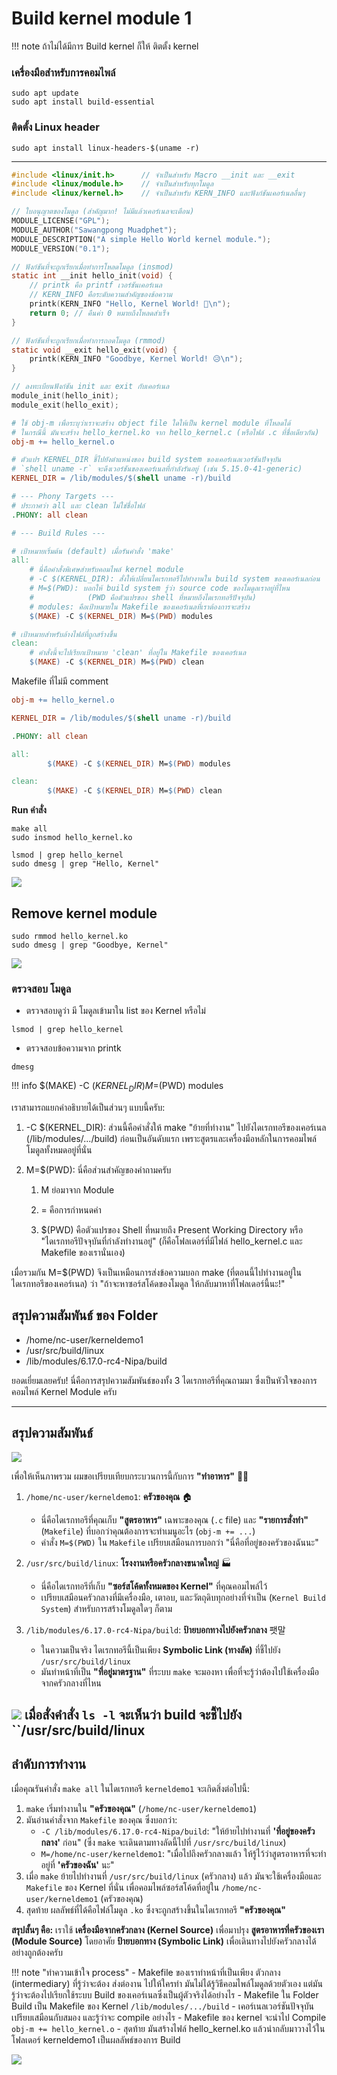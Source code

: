 # Build kernel module 1

!!! note
    ถ้าไม่ได้มีการ Build kernel ก็ให้ ติตตั้ง kernel

### เครื่องมือสำหรับการคอมไพล์
```
sudo apt update
sudo apt install build-essential
```

### ติดตั้ง Linux header
```
sudo apt install linux-headers-$(uname -r)
```

---


```c title="hello_kernel.c"
#include <linux/init.h>      // จำเป็นสำหรับ Macro __init และ __exit
#include <linux/module.h>    // จำเป็นสำหรับทุกโมดูล
#include <linux/kernel.h>    // จำเป็นสำหรับ KERN_INFO และฟังก์ชันเคอร์เนลอื่นๆ

// ใบอนุญาตของโมดูล (สำคัญมาก! ไม่มีแล้วเคอร์เนลจะเตือน)
MODULE_LICENSE("GPL");
MODULE_AUTHOR("Sawangpong Muadphet");
MODULE_DESCRIPTION("A simple Hello World kernel module.");
MODULE_VERSION("0.1");

// ฟังก์ชันที่จะถูกเรียกเมื่อทำการโหลดโมดูล (insmod)
static int __init hello_init(void) {
    // printk คือ printf เวอร์ชันเคอร์เนล
    // KERN_INFO คือระดับความสำคัญของข้อความ
    printk(KERN_INFO "Hello, Kernel World! 👋\n");
    return 0; // คืนค่า 0 หมายถึงโหลดสำเร็จ
}

// ฟังก์ชันที่จะถูกเรียกเมื่อทำการถอดโมดูล (rmmod)
static void __exit hello_exit(void) {
    printk(KERN_INFO "Goodbye, Kernel World! 😥\n");
}

// ลงทะเบียนฟังก์ชัน init และ exit กับเคอร์เนล
module_init(hello_init);
module_exit(hello_exit);
```

```makefile  title="Makefile"
# ใช้ obj-m เพื่อระบุว่าเราจะสร้าง object file ใดให้เป็น kernel module ที่โหลดได้
# ในกรณีนี้ มันจะสร้าง hello_kernel.ko จาก hello_kernel.c (หรือไฟล์ .c ที่ชื่อเดียวกัน)
obj-m += hello_kernel.o

# ตัวแปร KERNEL_DIR ชี้ไปยังตำแหน่งของ build system ของเคอร์เนลเวอร์ชันปัจจุบัน
# `shell uname -r` จะดึงเวอร์ชันของเคอร์เนลที่กำลังรันอยู่ (เช่น 5.15.0-41-generic)
KERNEL_DIR = /lib/modules/$(shell uname -r)/build

# --- Phony Targets ---
# ประกาศว่า all และ clean ไม่ใช่ชื่อไฟล์
.PHONY: all clean

# --- Build Rules ---

# เป้าหมายเริ่มต้น (default) เมื่อรันคำสั่ง 'make'
all:
	# นี่คือคำสั่งพิเศษสำหรับคอมไพล์ kernel module
	# -C $(KERNEL_DIR): สั่งให้เปลี่ยนไดเรกทอรีไปทำงานใน build system ของเคอร์เนลก่อน
	# M=$(PWD): บอกให้ build system รู้ว่า source code ของโมดูลเราอยู่ที่ไหน
	#            (PWD คือตัวแปรของ shell ที่หมายถึงไดเรกทอรีปัจจุบัน)
	# modules: คือเป้าหมายใน Makefile ของเคอร์เนลที่เราต้องการจะสร้าง
	$(MAKE) -C $(KERNEL_DIR) M=$(PWD) modules

# เป้าหมายสำหรับล้างไฟล์ที่ถูกสร้างขึ้น
clean:
	# คำสั่งนี้จะไปเรียกเป้าหมาย 'clean' ที่อยู่ใน Makefile ของเคอร์เนล
	$(MAKE) -C $(KERNEL_DIR) M=$(PWD) clean
```

Makefile ที่ไม่มี comment
```makefile title="Makefile"
obj-m += hello_kernel.o

KERNEL_DIR = /lib/modules/$(shell uname -r)/build

.PHONY: all clean

all:
        $(MAKE) -C $(KERNEL_DIR) M=$(PWD) modules

clean:
        $(MAKE) -C $(KERNEL_DIR) M=$(PWD) clean

```

**Run คำสั่ง**
```
make all
sudo insmod hello_kernel.ko

lsmod | grep hello_kernel
sudo dmesg | grep "Hello, Kernel"
```

![](./images/3_kernelmodule1.png)

## Remove kernel module
```
sudo rmmod hello_kernel.ko
sudo dmesg | grep "Goodbye, Kernel"
```

![](./images/3_kernelmodule2.png)

### ตรวจสอบ โมดูล
- ตรวจสอบดูว่า มี โมดูลเข้ามาใน list ของ Kernel หรือไม่
```
lsmod | grep hello_kernel
```

- ตรวจสอบข้อความจาก printk
```
dmesg
```

!!! info
    $(MAKE) -C $(KERNEL_DIR) M=$(PWD) modules


เราสามารถแยกคำอธิบายได้เป็นส่วนๆ แบบนี้ครับ:

1. -C $(KERNEL_DIR): ส่วนนี้คือคำสั่งให้ make "ย้ายที่ทำงาน" ไปยังไดเรกทอรีของเคอร์เนล (/lib/modules/.../build) ก่อนเป็นอันดับแรก เพราะสูตรและเครื่องมือหลักในการคอมไพล์โมดูลทั้งหมดอยู่ที่นั่น

1. M=$(PWD): นี่คือส่วนสำคัญของคำถามครับ

    1. M ย่อมาจาก Module

    1. = คือการกำหนดค่า

    1. $(PWD) คือตัวแปรของ Shell ที่หมายถึง Present Working Directory หรือ "ไดเรกทอรีปัจจุบันที่กำลังทำงานอยู่" (ก็คือโฟลเดอร์ที่มีไฟล์ hello_kernel.c และ Makefile ของเรานั่นเอง)

เมื่อรวมกัน M=$(PWD) จึงเป็นเหมือนการส่งข้อความบอก make (ที่ตอนนี้ไปทำงานอยู่ในไดเรกทอรีของเคอร์เนล) ว่า "ถ้าจะหาซอร์สโค้ดของโมดูล ให้กลับมาหาที่โฟลเดอร์นี้นะ!"

## สรุปความสัมพันธ์ ของ Folder
- /home/nc-user/kerneldemo1
- /usr/src/build/linux
- /lib/modules/6.17.0-rc4-Nipa/build

ยอดเยี่ยมเลยครับ! นี่คือการสรุปความสัมพันธ์ของทั้ง 3 ไดเรกทอรีที่คุณถามมา ซึ่งเป็นหัวใจของการคอมไพล์ Kernel Module ครับ

---

## **สรุปความสัมพันธ์**

![](./images/kichen.avif)

เพื่อให้เห็นภาพรวม ผมขอเปรียบเทียบกระบวนการนี้กับการ **"ทำอาหาร"** 👨‍🍳

1.  `/home/nc-user/kerneldemo1`: **ครัวของคุณ** 🏠
    * นี่คือไดเรกทอรีที่คุณเก็บ **"สูตรอาหาร"** เฉพาะของคุณ (`.c` file) และ **"รายการสั่งทำ"** (`Makefile`) ที่บอกว่าคุณต้องการจะทำเมนูอะไร (`obj-m += ...`)
    * คำสั่ง `M=$(PWD)` ใน `Makefile` เปรียบเสมือนการบอกว่า "นี่คือที่อยู่ของครัวของฉันนะ"

2.  `/usr/src/build/linux`: **โรงงานหรือครัวกลางขนาดใหญ่** 🏭
    * นี่คือไดเรกทอรีที่เก็บ **"ซอร์สโค้ดทั้งหมดของ Kernel"** ที่คุณคอมไพล์ไว้
    * เปรียบเสมือนครัวกลางที่มีเครื่องมือ, เตาอบ, และวัตถุดิบทุกอย่างที่จำเป็น (`Kernel Build System`) สำหรับการสร้างโมดูลใดๆ ก็ตาม

3.  `/lib/modules/6.17.0-rc4-Nipa/build`: **ป้ายบอกทางไปยังครัวกลาง** 팻말
    * ในความเป็นจริง ไดเรกทอรีนี้เป็นเพียง **Symbolic Link (ทางลัด)** ที่ชี้ไปยัง `/usr/src/build/linux`
    * มันทำหน้าที่เป็น **"ที่อยู่มาตรฐาน"** ที่ระบบ `make` จะมองหา เพื่อที่จะรู้ว่าต้องไปใช้เครื่องมือจากครัวกลางที่ไหน

![](./images/3_kernelmodule3.png)
เมื่อสั่งคำสั่ง ``ls -l`` จะเห็นว่า build จะชี้ไปยัง ``/usr/src/build/linux
---

## **ลำดับการทำงาน**

เมื่อคุณรันคำสั่ง `make all` ในไดเรกทอรี `kerneldemo1` จะเกิดสิ่งต่อไปนี้:

1.  `make` เริ่มทำงานใน **"ครัวของคุณ"** (`/home/nc-user/kerneldemo1`)
2.  มันอ่านคำสั่งจาก `Makefile` ของคุณ ซึ่งบอกว่า:
    * `-C /lib/modules/6.17.0-rc4-Nipa/build`: "ให้ย้ายไปทำงานที่ **'ที่อยู่ของครัวกลาง'** ก่อน" (ซึ่ง `make` จะเดินตามทางลัดนี้ไปที่ `/usr/src/build/linux`)
    * `M=/home/nc-user/kerneldemo1`: "เมื่อไปถึงครัวกลางแล้ว ให้รู้ไว้ว่าสูตรอาหารที่จะทำอยู่ที่ **'ครัวของฉัน'** นะ"
3.  เมื่อ `make` ย้ายไปทำงานที่ `/usr/src/build/linux` (ครัวกลาง) แล้ว มันจะใช้เครื่องมือและ `Makefile` ของ Kernel ที่นั่น เพื่อคอมไพล์ซอร์สโค้ดที่อยู่ใน `/home/nc-user/kerneldemo1` (ครัวของคุณ)
4.  สุดท้าย ผลลัพธ์ที่ได้คือไฟล์โมดูล `.ko` ซึ่งจะถูกสร้างขึ้นในไดเรกทอรี **"ครัวของคุณ"**

**สรุปสั้นๆ คือ:** เราใช้ **เครื่องมือจากครัวกลาง (Kernel Source)** เพื่อมาปรุง **สูตรอาหารที่ครัวของเรา (Module Source)** โดยอาศัย **ป้ายบอกทาง (Symbolic Link)** เพื่อเดินทางไปยังครัวกลางได้อย่างถูกต้องครับ

!!! note "ทำความเข้าใจ process"
    - Makefile ของเราทำหน้าที่เป็นเพียง ตัวกลาง (intermediary) ที่รู้ว่าจะต้อง ส่งต่องาน ไปให้ใครทำ มันไม่ได้รู้วิธีคอมไพล์โมดูลด้วยตัวเอง แต่มันรู้ว่าจะต้องไปเรียกใช้ระบบ Build ของเคอร์เนลซึ่งเป็นผู้ตัวจริงได้อย่างไร 
    - Makefile ใน Folder Build เป็น Makefile ของ Kernel ``/lib/modules/.../build`` 
    - เคอร์เนลเวอร์ชันปัจจุบัน เปรียบเสมือนกับสมอง และรู้ว่าจะ compile อย่างไร
    - Makefile ของ kernel จะนำไป Compile ``obj-m += hello_kernel.o``
    - สุดท้าย มันสร้างไฟล์ hello_kernel.ko แล้วนำกลับมาวางไว้ในโฟลเดอร์ kerneldemo1 เป็นผลลัพธ์ของการ Build

![](./images/3_workflow.png)